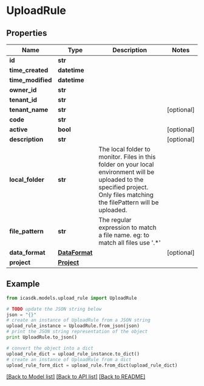 # UploadRule


## Properties
Name | Type | Description | Notes
------------ | ------------- | ------------- | -------------
**id** | **str** |  | 
**time_created** | **datetime** |  | 
**time_modified** | **datetime** |  | 
**owner_id** | **str** |  | 
**tenant_id** | **str** |  | 
**tenant_name** | **str** |  | [optional] 
**code** | **str** |  | 
**active** | **bool** |  | [optional] 
**description** | **str** |  | [optional] 
**local_folder** | **str** | The local folder to monitor. Files in this folder on your local environment will be uploaded to the specified project. Only files matching the filePattern will be uploaded. | 
**file_pattern** | **str** | The regular expression to match a file name. eg: to match all files use &#39;.*&#39; | 
**data_format** | [**DataFormat**](DataFormat.md) |  | [optional] 
**project** | [**Project**](Project.md) |  | 

## Example

```python
from icasdk.models.upload_rule import UploadRule

# TODO update the JSON string below
json = "{}"
# create an instance of UploadRule from a JSON string
upload_rule_instance = UploadRule.from_json(json)
# print the JSON string representation of the object
print UploadRule.to_json()

# convert the object into a dict
upload_rule_dict = upload_rule_instance.to_dict()
# create an instance of UploadRule from a dict
upload_rule_form_dict = upload_rule.from_dict(upload_rule_dict)
```
[[Back to Model list]](../README.md#documentation-for-models) [[Back to API list]](../README.md#documentation-for-api-endpoints) [[Back to README]](../README.md)


